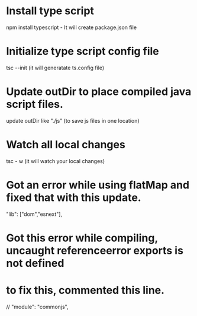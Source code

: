 # Install type script
npm install typescript - It will create package.json file

# Initialize type script config file
tsc --init (it will generatate ts.config file)

# Update outDir to place compiled java script files.
update outDir like "./js” (to save js files in one location)

# Watch all local changes
tsc - w (it will watch your local changes)

# Got an error while using flatMap and fixed that with this update.
 "lib": ["dom","esnext"], 

 # Got this error while compiling, uncaught referenceerror exports is not defined
 # to fix this, commented this line.
 // "module": "commonjs", 